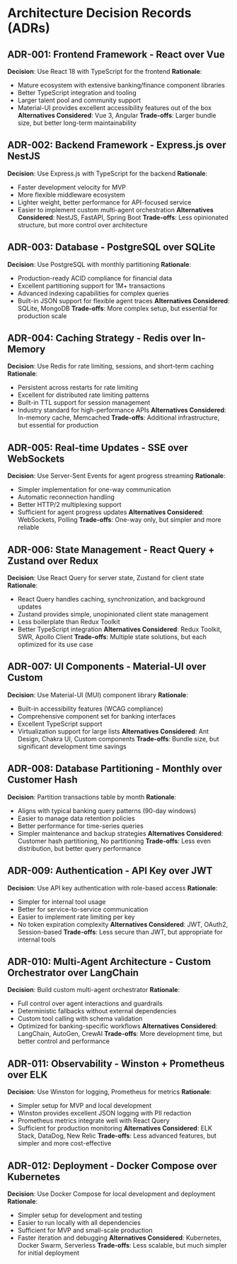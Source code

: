 # Architecture Decision Records (ADRs)

## ADR-001: Frontend Framework - React over Vue
**Decision**: Use React 18 with TypeScript for the frontend
**Rationale**: 
- Mature ecosystem with extensive banking/finance component libraries
- Better TypeScript integration and tooling
- Larger talent pool and community support
- Material-UI provides excellent accessibility features out of the box
**Alternatives Considered**: Vue 3, Angular
**Trade-offs**: Larger bundle size, but better long-term maintainability

## ADR-002: Backend Framework - Express.js over NestJS
**Decision**: Use Express.js with TypeScript for the backend
**Rationale**:
- Faster development velocity for MVP
- More flexible middleware ecosystem
- Lighter weight, better performance for API-focused service
- Easier to implement custom multi-agent orchestration
**Alternatives Considered**: NestJS, FastAPI, Spring Boot
**Trade-offs**: Less opinionated structure, but more control over architecture

## ADR-003: Database - PostgreSQL over SQLite
**Decision**: Use PostgreSQL with monthly partitioning
**Rationale**:
- Production-ready ACID compliance for financial data
- Excellent partitioning support for 1M+ transactions
- Advanced indexing capabilities for complex queries
- Built-in JSON support for flexible agent traces
**Alternatives Considered**: SQLite, MongoDB
**Trade-offs**: More complex setup, but essential for production scale

## ADR-004: Caching Strategy - Redis over In-Memory
**Decision**: Use Redis for rate limiting, sessions, and short-term caching
**Rationale**:
- Persistent across restarts for rate limiting
- Excellent for distributed rate limiting patterns
- Built-in TTL support for session management
- Industry standard for high-performance APIs
**Alternatives Considered**: In-memory cache, Memcached
**Trade-offs**: Additional infrastructure, but essential for production

## ADR-005: Real-time Updates - SSE over WebSockets
**Decision**: Use Server-Sent Events for agent progress streaming
**Rationale**:
- Simpler implementation for one-way communication
- Automatic reconnection handling
- Better HTTP/2 multiplexing support
- Sufficient for agent progress updates
**Alternatives Considered**: WebSockets, Polling
**Trade-offs**: One-way only, but simpler and more reliable

## ADR-006: State Management - React Query + Zustand over Redux
**Decision**: Use React Query for server state, Zustand for client state
**Rationale**:
- React Query handles caching, synchronization, and background updates
- Zustand provides simple, unopinionated client state management
- Less boilerplate than Redux Toolkit
- Better TypeScript integration
**Alternatives Considered**: Redux Toolkit, SWR, Apollo Client
**Trade-offs**: Multiple state solutions, but each optimized for its use case

## ADR-007: UI Components - Material-UI over Custom
**Decision**: Use Material-UI (MUI) component library
**Rationale**:
- Built-in accessibility features (WCAG compliance)
- Comprehensive component set for banking interfaces
- Excellent TypeScript support
- Virtualization support for large lists
**Alternatives Considered**: Ant Design, Chakra UI, Custom components
**Trade-offs**: Bundle size, but significant development time savings

## ADR-008: Database Partitioning - Monthly over Customer Hash
**Decision**: Partition transactions table by month
**Rationale**:
- Aligns with typical banking query patterns (90-day windows)
- Easier to manage data retention policies
- Better performance for time-series queries
- Simpler maintenance and backup strategies
**Alternatives Considered**: Customer hash partitioning, No partitioning
**Trade-offs**: Less even distribution, but better query performance

## ADR-009: Authentication - API Key over JWT
**Decision**: Use API key authentication with role-based access
**Rationale**:
- Simpler for internal tool usage
- Better for service-to-service communication
- Easier to implement rate limiting per key
- No token expiration complexity
**Alternatives Considered**: JWT, OAuth2, Session-based
**Trade-offs**: Less secure than JWT, but appropriate for internal tools

## ADR-010: Multi-Agent Architecture - Custom Orchestrator over LangChain
**Decision**: Build custom multi-agent orchestrator
**Rationale**:
- Full control over agent interactions and guardrails
- Deterministic fallbacks without external dependencies
- Custom tool calling with schema validation
- Optimized for banking-specific workflows
**Alternatives Considered**: LangChain, AutoGen, CrewAI
**Trade-offs**: More development time, but better control and performance

## ADR-011: Observability - Winston + Prometheus over ELK
**Decision**: Use Winston for logging, Prometheus for metrics
**Rationale**:
- Simpler setup for MVP and local development
- Winston provides excellent JSON logging with PII redaction
- Prometheus metrics integrate well with React Query
- Sufficient for production monitoring
**Alternatives Considered**: ELK Stack, DataDog, New Relic
**Trade-offs**: Less advanced features, but simpler and more cost-effective

## ADR-012: Deployment - Docker Compose over Kubernetes
**Decision**: Use Docker Compose for local development and deployment
**Rationale**:
- Simpler setup for development and testing
- Easier to run locally with all dependencies
- Sufficient for MVP and small-scale production
- Faster iteration and debugging
**Alternatives Considered**: Kubernetes, Docker Swarm, Serverless
**Trade-offs**: Less scalable, but much simpler for initial deployment
